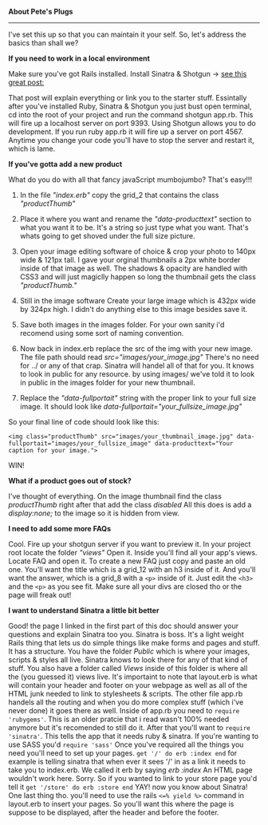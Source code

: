 **About Pete's Plugs**

---

I've set this up so that you can maintain it your self. 
So, let's address the basics than shall we? 

**If you need to work in a local environment** 

Make sure you've got Rails installed. 
Install Sinatra & Shotgun -> [see this great post:](http://ruby.about.com/od/sinatra/a/sinatra5.htm)

That post will explain everything or link you to the starter stuff. Essintally after you've installed Ruby, Sinatra & Shotgun you just bust open terminal, cd into the root of your project and run the command shotgun app.rb. This will fire up a localhost server on port 9393. Using Shotgun allows you to do development. If you run ruby app.rb it will fire up a server on port 4567. Anytime you change your code you'll have to stop the server and restart it, which is lame. 

**If you've gotta add a new product**

What do you do with all that fancy javaScript mumbojumbo? That's easy!!! 

1. In the file *"index.erb"* copy the grid_2 that contains the class *"productThumb"*

2. Place it where you want and rename the *"data-producttext"* section to what you want it to be. It's a string so just type what you want. That's whats going to get shoved under the full size picture. 

3. Open your image editing software of choice & crop your photo to 140px wide & 121px tall. I gave your orginal thumbnails a 2px white border inside of that image as well. The shadows & opacity are handled with CSS3 and will just magiclly happen so long the thumbnail gets the class *"productThumb."*

4. Still in the image software Create your large image which is 432px wide by 324px high. I didn't do anything else to this image besides save it. 

5. Save both images in the images folder. For your own sanity i'd recomend using some sort of naming convention.

6. Now back in index.erb replace the src of the img with your new image. The file path should read *src="images/your_image.jpg"* There's no need for ../ or any of that crap. Sinatra will handel all of that for you. It knows to look in public for any resource. by using images/ we've told it to look in public in the images folder for your new thumbnail. 

7. Replace the *"data-fullportait"* string with the proper link to your full size image. It should look like *data-fullportait="your_fullsize_image.jpg"*

So your final line of code should look like this:

`<img class="productThumb" src="images/your_thumbnail_image.jpg" data-fullportait="images/your_fullsize_image" data-producttext="Your caption for your image.">`

WIN!

**What if a product goes out of stock?**

I've thought of everything. On the image thumbnail find the class *productThumb* right after that add the class *disabled* All this does is add a *display:none;* to the image so it is hidden from view. 

**I need to add some more FAQs**

Cool. Fire up your shotgun server if you want to preview it. In your project root locate the folder *"views"* Open it. Inside you'll find all your app's views. Locate FAQ and open it. 
To create a new FAQ just copy and paste an old one. You'll want the title which is a grid_12 with an h3 inside of it. And you'll want the answer, which is a grid_8 with a `<p>` inside of it. Just edit the `<h3>` and the `<p>` as you see fit. Make sure all your divs are closed tho or the page will freak out!

**I want to understand Sinatra a little bit better**

Good! the page I linked in the first part of this doc should answer your questions and explain Sinatra too you. Sinatra is boss. It's a light weight Rails thing that lets us do simple things like make forms and pages and stuff. It has a structure. You have the folder *Public* which is where your images, scripts & styles all live. Sinatra knows to look there for any of that kind of stuff. You also have a folder called *Views* inside of this folder is where all the (you guessed it) views live. It's importaint to note that layout.erb is what will contain your header and footer on your webpage as well as all of the HTML junk needed to link to stylesheets & scripts. The other file app.rb handels all the routing and when you do more complex stuff (which i've never done) it goes there as well. Inside of app.rb you need to `require 'rubygems'`. This is an older pratcie that i read wasn't 100% needed anymore but it's recomended to still do it. After that you'll want to `require 'sinatra'`. This tells the app that it needs ruby & sinatra. If you're wanting to use SASS you'd `require 'sass'` Once you've required all the things you need you'll need to set up your pages. `get '/' do erb :index end` for example is telling sinatra that when ever it sees '/' in as a link it needs to take you to index.erb. We called it erb by saying *erb :index* An HTML page wouldn't work here. Sorry. So if you wanted to link to your store page you'd tell it `get '/store' do erb :store end` YAY! now you know about Sinatra! One last thing tho. you'll need to use the rails `<=% yield %>` command in layout.erb to insert your pages. So you'll want this where the page is suppose to be displayed, after the header and before the footer. 

